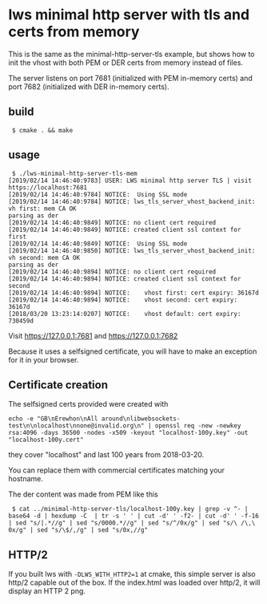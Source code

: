 # lws minimal http server with tls and certs from memory

This is the same as the minimal-http-server-tls example, but shows how
to init the vhost with both PEM or DER certs from memory instead of files.

The server listens on port 7681 (initialized with PEM in-memory certs) and
port 7682 (initialized with DER in-memory certs).

## build

```
 $ cmake . && make
```

## usage

```
 $ ./lws-minimal-http-server-tls-mem
[2019/02/14 14:46:40:9783] USER: LWS minimal http server TLS | visit https://localhost:7681
[2019/02/14 14:46:40:9784] NOTICE:  Using SSL mode
[2019/02/14 14:46:40:9784] NOTICE: lws_tls_server_vhost_backend_init: vh first: mem CA OK
parsing as der
[2019/02/14 14:46:40:9849] NOTICE: no client cert required
[2019/02/14 14:46:40:9849] NOTICE: created client ssl context for first
[2019/02/14 14:46:40:9849] NOTICE:  Using SSL mode
[2019/02/14 14:46:40:9850] NOTICE: lws_tls_server_vhost_backend_init: vh second: mem CA OK
parsing as der
[2019/02/14 14:46:40:9894] NOTICE: no client cert required
[2019/02/14 14:46:40:9894] NOTICE: created client ssl context for second
[2019/02/14 14:46:40:9894] NOTICE:    vhost first: cert expiry: 36167d
[2019/02/14 14:46:40:9894] NOTICE:    vhost second: cert expiry: 36167d
[2018/03/20 13:23:14:0207] NOTICE:    vhost default: cert expiry: 730459d
```

Visit https://127.0.0.1:7681 and https://127.0.0.1:7682

Because it uses a selfsigned certificate, you will have to make an exception for it in your browser.

## Certificate creation

The selfsigned certs provided were created with

```
echo -e "GB\nErewhon\nAll around\nlibwebsockets-test\n\nlocalhost\nnone@invalid.org\n" | openssl req -new -newkey rsa:4096 -days 36500 -nodes -x509 -keyout "localhost-100y.key" -out "localhost-100y.cert"
```

they cover "localhost" and last 100 years from 2018-03-20.

You can replace them with commercial certificates matching your hostname.

The der content was made from PEM like this

```
 $ cat ../minimal-http-server-tls/localhost-100y.key | grep -v ^- | base64 -d | hexdump -C  | tr -s ' ' | cut -d' ' -f2- | cut -d' ' -f-16 | sed "s/|.*//g" | sed "s/0000.*//g" | sed "s/^/0x/g" | sed "s/\ /\,\ 0x/g" | sed "s/\$/,/g" | sed "s/0x,//g"
```

## HTTP/2

If you built lws with `-DLWS_WITH_HTTP2=1` at cmake, this simple server is also http/2 capable
out of the box.  If the index.html was loaded over http/2, it will display an HTTP 2 png.
